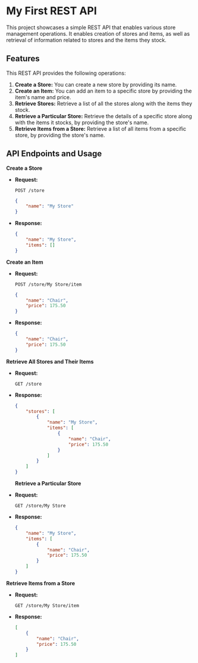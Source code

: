 # My First REST API

This project showcases a simple REST API that enables various store management operations. It enables creation of stores and items, as well as retrieval of information related to stores and the items they stock.

## Features

This REST API provides the following operations:

1. **Create a Store:** You can create a new store by providing its name.
2. **Create an Item:** You can add an item to a specific store by providing the item's name and price.
3. **Retrieve Stores:** Retrieve a list of all the stores along with the items they stock.
4. **Retrieve a Particular Store:** Retrieve the details of a specific store along with the items it stocks, by providing the store's name.
5. **Retrieve Items from a Store:** Retrieve a list of all items from a specific store, by providing the store's name.

## API Endpoints and Usage

**Create a Store**

- **Request:**

    `POST /store`

    ```json
    {
        "name": "My Store"
    }
    ```

- **Response:**

    ```json
    {
        "name": "My Store", 
        "items": []
    }
    ```

**Create an Item**

- **Request:**

    `POST /store/My Store/item`

    ```json
    {
        "name": "Chair", 
        "price": 175.50
    }
    ```

- **Response:**

    ```json
    {
        "name": "Chair", 
        "price": 175.50
    }
    ```

**Retrieve All Stores and Their Items**

- **Request:**

    `GET /store`

- **Response:**

    ```json
    {
        "stores": [
            {
                "name": "My Store",
                "items": [
                    {
                        "name": "Chair",
                        "price": 175.50
                    }
                ]
            }
        ]
    }
    ```

    **Retrieve a Particular Store**

- **Request:**

    `GET /store/My Store`

- **Response:**

    ```json
    {
        "name": "My Store",
        "items": [
            {
                "name": "Chair",
                "price": 175.50
            }
        ]
    }
    ```

**Retrieve Items from a Store**

- **Request:**

    `GET /store/My Store/item`

- **Response:**

    ```json
    [
        {
            "name": "Chair",
            "price": 175.50
        }
    ]
    ```